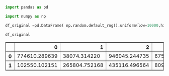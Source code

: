 ```python
import pandas as pd
```


```python
import numpy as np
```


```python
df_original =pd.DataFrame( np.random.default_rng().uniform(low=10000,high=1000000,size=[2,10]))
```


```python
df_original
```




<div>
<style scoped>
    .dataframe tbody tr th:only-of-type {
        vertical-align: middle;
    }

    .dataframe tbody tr th {
        vertical-align: top;
    }

    .dataframe thead th {
        text-align: right;
    }
</style>
<table border="1" class="dataframe">
  <thead>
    <tr style="text-align: right;">
      <th></th>
      <th>0</th>
      <th>1</th>
      <th>2</th>
      <th>3</th>
      <th>4</th>
      <th>5</th>
      <th>6</th>
      <th>7</th>
      <th>8</th>
      <th>9</th>
    </tr>
  </thead>
  <tbody>
    <tr>
      <th>0</th>
      <td>774610.289639</td>
      <td>38074.314220</td>
      <td>946045.244735</td>
      <td>675364.439309</td>
      <td>446368.939701</td>
      <td>227991.812147</td>
      <td>21210.048765</td>
      <td>41827.974377</td>
      <td>301509.148775</td>
      <td>613136.186106</td>
    </tr>
    <tr>
      <th>1</th>
      <td>102550.102151</td>
      <td>265804.752168</td>
      <td>435116.496564</td>
      <td>809790.019937</td>
      <td>404679.255701</td>
      <td>983903.818739</td>
      <td>27196.919412</td>
      <td>122160.583260</td>
      <td>31014.866065</td>
      <td>915028.950253</td>
    </tr>
  </tbody>
</table>
</div>




```python

```


```python

```


```python

```
